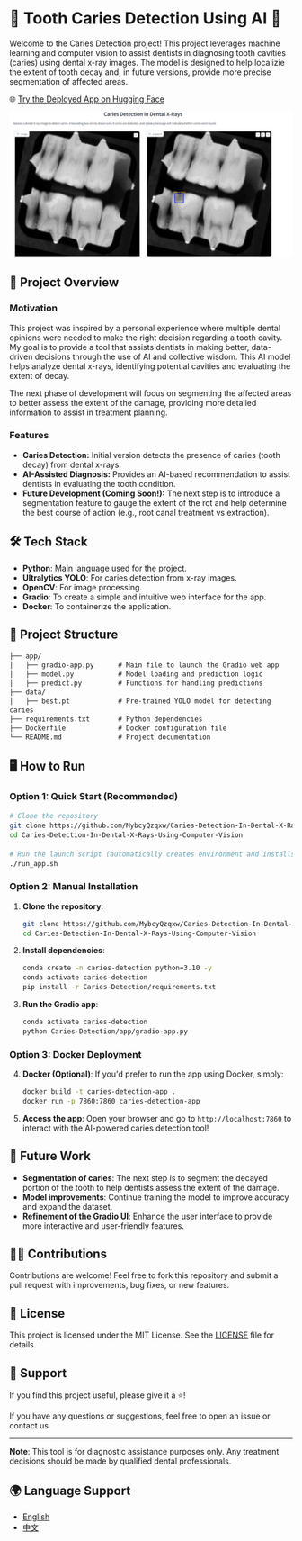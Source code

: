# 🦷 Tooth Caries Detection Using AI 🦷

Welcome to the Caries Detection project! This project leverages machine learning and computer vision to assist dentists in diagnosing tooth cavities (caries) using dental x-ray images. The model is designed to help localizie the extent of tooth decay and, in future versions, provide more precise segmentation of affected areas.

🌐 [Try the Deployed App on Hugging Face](https://sabagul-caries-detection-from-x-rays.hf.space)

<img src="result.png" alt="Logo" width="700" />

## 🚀 Project Overview

### Motivation
This project was inspired by a personal experience where multiple dental opinions were needed to make the right decision regarding a tooth cavity. My goal is to provide a tool that assists dentists in making better, data-driven decisions through the use of AI and collective wisdom. This AI model helps analyze dental x-rays, identifying potential cavities and evaluating the extent of decay.

The next phase of development will focus on segmenting the affected areas to better assess the extent of the damage, providing more detailed information to assist in treatment planning.

### Features
- **Caries Detection:** Initial version detects the presence of caries (tooth decay) from dental x-rays.
- **AI-Assisted Diagnosis:** Provides an AI-based recommendation to assist dentists in evaluating the tooth condition.
- **Future Development (Coming Soon!):** The next step is to introduce a segmentation feature to gauge the extent of the rot and help determine the best course of action (e.g., root canal treatment vs extraction).

## 🛠 Tech Stack
- **Python**: Main language used for the project.
- **Ultralytics YOLO**: For caries detection from x-ray images.
- **OpenCV**: For image processing.
- **Gradio**: To create a simple and intuitive web interface for the app.
- **Docker**: To containerize the application.

## 📂 Project Structure
```
├── app/
│   ├── gradio-app.py      # Main file to launch the Gradio web app
│   ├── model.py           # Model loading and prediction logic
│   ├── predict.py         # Functions for handling predictions
├── data/
│   ├── best.pt            # Pre-trained YOLO model for detecting caries
├── requirements.txt       # Python dependencies
├── Dockerfile             # Docker configuration file
└── README.md              # Project documentation
```

## 🖥 How to Run

### Option 1: Quick Start (Recommended)
```bash
# Clone the repository
git clone https://github.com/MybcyQzqxw/Caries-Detection-In-Dental-X-Rays-Using-Computer-Vision.git
cd Caries-Detection-In-Dental-X-Rays-Using-Computer-Vision

# Run the launch script (automatically creates environment and installs dependencies)
./run_app.sh
```

### Option 2: Manual Installation

1. **Clone the repository**:
   ```bash
   git clone https://github.com/MybcyQzqxw/Caries-Detection-In-Dental-X-Rays-Using-Computer-Vision.git
   cd Caries-Detection-In-Dental-X-Rays-Using-Computer-Vision
   ```

2. **Install dependencies**:
   ```bash
   conda create -n caries-detection python=3.10 -y
   conda activate caries-detection
   pip install -r Caries-Detection/requirements.txt
   ```

3. **Run the Gradio app**:
   ```bash
   conda activate caries-detection
   python Caries-Detection/app/gradio-app.py
   ```

### Option 3: Docker Deployment

4. **Docker (Optional)**:
   If you'd prefer to run the app using Docker, simply:
   ```bash
   docker build -t caries-detection-app .
   docker run -p 7860:7860 caries-detection-app
   ```

5. **Access the app**:
   Open your browser and go to `http://localhost:7860` to interact with the AI-powered caries detection tool!

## 📝 Future Work
- **Segmentation of caries**: The next step is to segment the decayed portion of the tooth to help dentists assess the extent of the damage.
- **Model improvements**: Continue training the model to improve accuracy and expand the dataset.
- **Refinement of the Gradio UI**: Enhance the user interface to provide more interactive and user-friendly features.

## 👩‍💻 Contributions
Contributions are welcome! Feel free to fork this repository and submit a pull request with improvements, bug fixes, or new features.

## 📄 License
This project is licensed under the MIT License. See the [LICENSE](LICENSE) file for details.

## 🤝 Support
If you find this project useful, please give it a ⭐️!

If you have any questions or suggestions, feel free to open an issue or contact us.

---

**Note**: This tool is for diagnostic assistance purposes only. Any treatment decisions should be made by qualified dental professionals.

## 🌍 Language Support
- [English](README.md)
- [中文](README.zh-CN.md)


